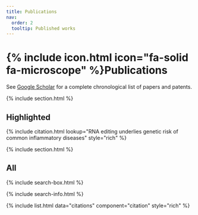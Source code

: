 ```yaml
---
title: Publications
nav:
  order: 2
  tooltip: Published works
---
```


# {% include icon.html icon="fa-solid fa-microscope" %}Publications

See [Google Scholar](https://scholar.google.com/citations?hl=en&user=X8vxiMMAAAAJ&view_op=list_works&sortby=pubdate) for a complete chronological list of papers and patents.

{% include section.html %}

## Highlighted

{% include citation.html lookup="RNA editing underlies genetic risk of common inflammatory diseases" style="rich" %}

{% include section.html %}

## All

{% include search-box.html %}

{% include search-info.html %}

{% include list.html data="citations" component="citation" style="rich" %}
